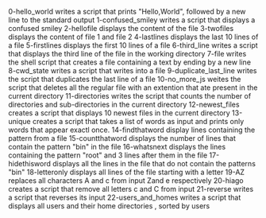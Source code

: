 0-hello_world
writes a script that prints "Hello,World", followed by a new line to the standard output
1-confused_smiley
writes a script that displays a confused smiley
2-hellofile
displays the content of the file
3-twofiles
displays the content of file 1 and file 2 
4-lastlines
displays the last 10 lines of a file
5-firstlines
displays the first 10 lines of a file
6-third_line
writes a script that displays the third line of the file in the working directory
7-file
writes the shell script that creates a file containing a text by ending by a new line
8-cwd_state
writes a script that writes into a file 
9-duplicate_last_line
writes the script that duplicates the last line of a file
10-no_more_js
weites the script that deletes all the regular file with an extention that ate present in the current directory
11-directories
writes the script that counts the number of directories and sub-directories in the current directory 
12-newest_files
creates a script that displays 10 newest files in the current directory
13-unique
creates a script that takes a list of words as input and prints only words that appear exactl once. 
14-findthatword
display lines containing the pattern from a file
15-countthatword
displays the number of lines that contain the pattern "bin" in the file
16-whatsnext
displays the lines containing the pattern "root" and 3 lines after them in the file
17-hidethisword
displays all the lines in the file that do not contain the patterns "bin"
18-letteronly
displays all lines of the file starting with a letter
19-AZ
replaces all characters A and c from input Zand e respectively
20-hiago
creates a script that remove all letters c and C from input
21-reverse
writes a script that reverses its input
 22-users_and_homes
writes a script that displays all users and their home directories , sorted by users
